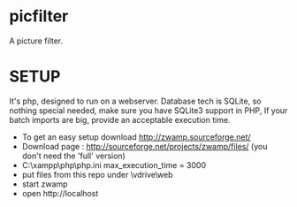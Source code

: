 picfilter
=========

A picture filter.

SETUP
=====
It's php, designed to run on a webserver. Database tech is SQLite, so nothing special needed, make sure you have SQLite3 support in PHP, If your batch imports are big, provide an acceptable execution time.

* To get an easy setup download http://zwamp.sourceforge.net/ 
* Download page : http://sourceforge.net/projects/zwamp/files/ (you don't need the 'full' version)
* C:\xampp\php\php.ini max_execution_time = 3000
* put files from this repo under \vdrive\web
* start zwamp
* open http://localhost
